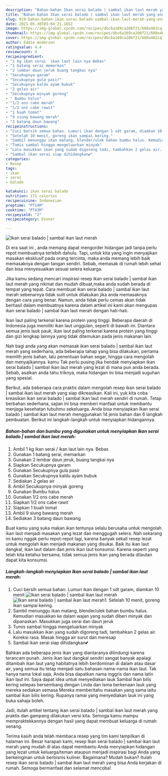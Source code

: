 ```yaml
---
description: "Bahan-bahan Ikan serai balado | sambal ikan laut merah yang enak Untuk Jualan"
title: "Bahan-bahan Ikan serai balado | sambal ikan laut merah yang enak Untuk Jualan"
slug: 919-bahan-bahan-ikan-serai-balado-sambal-ikan-laut-merah-yang-enak-untuk-jualan
date: 2021-05-30T03:04:21.165Z
image: https://img-global.cpcdn.com/recipes/dbc6a169ca206f21/680x482cq70/ikan-serai-balado-sambal-ikan-laut-merah-foto-resep-utama.jpg
thumbnail: https://img-global.cpcdn.com/recipes/dbc6a169ca206f21/680x482cq70/ikan-serai-balado-sambal-ikan-laut-merah-foto-resep-utama.jpg
cover: https://img-global.cpcdn.com/recipes/dbc6a169ca206f21/680x482cq70/ikan-serai-balado-sambal-ikan-laut-merah-foto-resep-utama.jpg
author: Eddie Anderson
ratingvalue: 4.4
reviewcount: 4
recipeingredient:
- "1 kg ikan serai  ikan laut lain nya Bebas"
- "1 batang serai memarkan"
- "2 lembar daun jeruk buang tangkai nya"
- "Secukupnya garam"
- "Secukupnya gula pasir"
- "Secukupnya kaldu ayam bubuk"
- "2 gelas air"
- "Secukupnya minyak goreng"
- " Bumbu halus"
- "1/2 ons cabe merah"
- "1/2 ons cabe rawit"
- "1 buah tomat"
- "9 siung bawang merah"
- "3 batang daun bawang"
recipeinstructions:
- "Cuci bersih semua bahan. Lumuri ikan dengan 1 sdt garam, diamkan 10 menit"
- "Setelah 10 menit, goreng ikan sampai kering."
- "Sambil menunggu ikan matang, blender/ulek bahan bumbu halus. Kemudian masukkan ke dalam wajan yang sudah diberi minyak dan dipanaskan. Masukkan juga serai dan daun jeruk"
- "Tumis sambal hingga mengeluarkan minyak"
- "Lalu masukkan ikan yang sudah digoreng tadi, tambahkan 2 gelas air. Koreksi rasa. Masak hingga air surut dan meresap"
- "Sambal ikan serai siap dihidangkan💕"
categories:
- Resep
tags:
- ikan
- serai
- balado

katakunci: ikan serai balado 
nutrition: 171 calories
recipecuisine: Indonesian
preptime: "PT14M"
cooktime: "PT43M"
recipeyield: "2"
recipecategory: Dinner

---
```



![Ikan serai balado | sambal ikan laut merah](https://img-global.cpcdn.com/recipes/dbc6a169ca206f21/680x482cq70/ikan-serai-balado-sambal-ikan-laut-merah-foto-resep-utama.jpg)

Di era  saat ini , anda memang dapat mengorder hidangan jadi tanpa perlu repot membuatnya terlebih dahulu. Tapi, untuk kita yang ingin menyajikan masakan eksklusif pada orang tercinta, maka anda memang lebih baik memasaknya dengan tangan sendiri. Sebab, memasak di rumah lebih sehat dan bisa menyesuaikan sesuai selera keluarga.

Jika kamu sedang mencari inspirasi resep ikan serai balado | sambal ikan laut merah yang nikmat dan mudah dibuat,maka anda sudah berada di tempat yang tepat. Cara membuat ikan serai balado | sambal ikan laut merah  sebenarnya tidak sulit untuk dilakukan jika anda memasaknya dengan cara yang benar. Namun, anda tidak perlu cemas akan tidak berhasil dalam membuatnya 
karena dalam artikel ini kami akan mengupas ikan serai balado | sambal ikan laut merah dengan hati-hati.  

Ikan laut paling terkenal karena protein yang tinggi. Beberapa daerah di Indonesia juga memiliki ikan laut unggulan, seperti di bawah ini. Diantara semua jenis lauk pauk, ikan laut paling terkenal karena protein yang tinggi dan gizi lengkap lainnya yang tidak ditemukan pada jenis makanan lain.

Nah bagi anda yang akan memasak ikan serai balado | sambal ikan laut merah yang sederhana, ada beberapa tahap yang bisa dilakukan, pertama memilih jenis bahan, lalu penentuan bahan segar, hingga cara mengolah dan menyajikannya. kamu Tak perlu pusing jika hendak menyiapkan ikan serai balado | sambal ikan laut merah yang lezat di mana pun anda berada. Sebab, asalkan anda  tahu triknya, maka hidangan ini bisa menjadi suguhan yang spesial.

Berikut, ada beberapa cara praktis  dalam mengolah resep ikan serai balado | sambal ikan laut merah yang siap dikreasikan. Kali ini, yuk kita coba kreasikan ikan serai balado | sambal ikan laut merah sendiri di rumah. Tetap berbahan sederhana, sajian ini bisa memberi manfaat untuk membantu menjaga kesehatan tubuhmu sekeluarga. Anda bisa menyiapkan Ikan serai balado | sambal ikan laut merah menggunakan 14 jenis bahan dan 6 langkah pembuatan. Berikut ini langkah-langkah untuk menyiapkan hidangannya.

<!--inarticleads1-->

##### Bahan-bahan dan bumbu yang digunakan untuk menyiapkan Ikan serai balado | sambal ikan laut merah:

1. Ambil 1 kg ikan serai / ikan laut lain nya. Bebas
1. Gunakan 1 batang serai, memarkan
1. Gunakan 2 lembar daun jeruk, buang tangkai nya
1. Siapkan Secukupnya garam
1. Gunakan Secukupnya gula pasir
1. Gunakan Secukupnya kaldu ayam bubuk
1. Sediakan 2 gelas air
1. Ambil Secukupnya minyak goreng
1. Gunakan  Bumbu halus
1. Gunakan 1/2 ons cabe merah
1. Siapkan 1/2 ons cabe rawit
1. Siapkan 1 buah tomat
1. Ambil 9 siung bawang merah
1. Sediakan 3 batang daun bawang


Buat kamu yang suka makan ikan tentunya selalu berusaha untuk mengolah ikan laut menjadi masakan yang lezat dan menggugah selera. Nah sekarang ini kamu nggak perlu repot-repot lagi, karena banyak sekali resep lezat untuk mengolah ikan menjadi makanan yang disukai. Baik itu ikan laut dangkal, ikan laut dalam dan jenis ikan laut konsumsi. Karena seperti yang telah kita ketahui bersama, tidak semua jenis ikan yang berada dilautan dapat kita konsumsi. 

<!--inarticleads2-->

##### Langkah-langkah menyiapkan Ikan serai balado | sambal ikan laut merah:

1. Cuci bersih semua bahan. Lumuri ikan dengan 1 sdt garam, diamkan 10 menit
<img src="https://img-global.cpcdn.com/steps/072746f36c5c1fd1/160x128cq70/ikan-serai-balado-sambal-ikan-laut-merah-langkah-memasak-1-foto.jpg" alt="Ikan serai balado | sambal ikan laut merah"><img src="https://img-global.cpcdn.com/steps/74ae020d3d2d84c9/160x128cq70/ikan-serai-balado-sambal-ikan-laut-merah-langkah-memasak-1-foto.jpg" alt="Ikan serai balado | sambal ikan laut merah">1. Setelah 10 menit, goreng ikan sampai kering.
1. Sambil menunggu ikan matang, blender/ulek bahan bumbu halus. Kemudian masukkan ke dalam wajan yang sudah diberi minyak dan dipanaskan. Masukkan juga serai dan daun jeruk
1. Tumis sambal hingga mengeluarkan minyak
1. Lalu masukkan ikan yang sudah digoreng tadi, tambahkan 2 gelas air. Koreksi rasa. Masak hingga air surut dan meresap
1. Sambal ikan serai siap dihidangkan💕


Bahkan ada beberapa jenis ikan yang diantaranya dilindungi karena terancam punah. Jenis ikan laut dangkal sendiri sangat banyak apalagi ditambah ikan laut yang habitatnya lebih berdominan di dalam atau dasar air, yang semua itu tetap menjadi satu bahasan nama-nama ikan laut. Tak hanya nama lokal saja, Anda bisa dapatkan nama inggris dan nama latin ikan laut ini. Saya dapat idea untuk menyediakan lauk Sambal Ikan bilis kering selepas bersembang dengan Linda dan Isma berkenaan lauk yang mereka sediakan semasa Mereka memberitahu masakan yang sama iaitu sambal ikan bilis kering. Rupanya ramai yang menyediakan lauk ini yang buka sahaja boleh. 

Jadi, itulah artikel tentang  ikan serai balado | sambal ikan laut merah  yang praktis dan gampang dilakukan versi kita. Semoga kamu mampu mempraktekkannya dengan hasil yang dapat membuat keluarga di rumah senang. 

Terima kasih anda telah membaca resep yang tim kami tampilkan di halaman ini. Besar harapan kami, resep  Ikan serai balado | sambal ikan laut merah yang mudah di atas dapat membantu Anda menyiapkan hidangan yang lezat untuk keluarga/teman ataupun menjadi inspirasi bagi Anda yang berkeinginan untuk berbisnis kuliner. Bagaimana? Mudah bukan? Itulah resep ikan serai balado | sambal ikan laut merah yang bisa Anda kerjakan di rumah. Semoga bermanfaat dan selamat mencoba!

